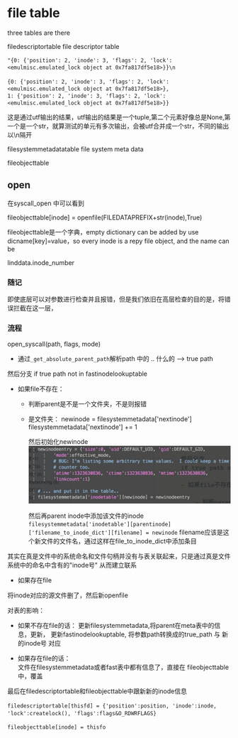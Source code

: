 # file table



three tables are there


filedescriptortable 
file descriptor table

```
"{0: {'position': 2, 'inode': 3, 'flags': 2, 'lock': <emulmisc.emulated_lock object at 0x7fa817df5e18>}}\n

{0: {'position': 2, 'inode': 3, 'flags': 2, 'lock': <emulmisc.emulated_lock object at 0x7fa817df5e18>}, 
1: {'position': 2, 'inode': 3, 'flags': 2, 'lock': <emulmisc.emulated_lock object at 0x7fa817df5e18>}}
```
这是通过utf输出的结果，utf输出的结果是一个tuple,第二个元素好像总是None,第一个是一个str，就算测试的单元有多次输出，会被utf合并成一个str，不同的输出以\n隔开

filesystemmetadatatable
file system meta data

fileobjecttable

## open

在syscall_open 中可以看到

fileobjecttable[inode] = openfile(FILEDATAPREFIX+str(inode),True)

fileobjecttable是一个字典，empty dictionary can be added by use dicname[key]=value，so every inode is a repy file object, and the name can be 

linddata.inode_number

### 随记
即使底层可以对参数进行检查并且报错，但是我们依旧在高层检查的目的是，将错误拦截在这一层，

### 流程

open_syscall(path, flags, mode)

- 通过`_get_absolute_parent_path`解析path 中的 .. 什么的 --> true path

然后分支
if true path not in fastinodelookuptable

- 如果file不存在：

    - 判断parent是不是一个文件夹，不是则报错
    - 是文件夹：
      newinode = filesystemmetadata['nextinode']
      filesystemmetadata['nextinode'] += 1
      
      然后初始化newinode![](media/15414471421612/15414486134550.jpg)

      然后再parent inode中添加该文件的inode
  ```    filesystemmetadata['inodetable'][parentinode]['filename_to_inode_dict'][filename] = newinode```
      filename应该是这个新文件的文件名，通过这样在file_to_inode_dict中添加条目

其实在真是文件中的系统命名和文件句柄并没有与表关联起来，只是通过真是文件系统中的命名中含有的"inode号" 从而建立联系


- 如果存在file

将inode对应的源文件删了，然后新openfile




对表的影响：
- 如果不存在file的话：
    更新filesystemmetadata,将parent在meta表中的信息，更新，
    更新fastinodelookuptable, 将参数path转换成的true_path 与 新的inode号 对应

- 如果存在file的话：  
    文件在filesystemmetadata或者fast表中都有信息了，直接在
    fileobjecttable中，覆盖
    
    
最后在filedescriptortable和fileobjecttable中跟新新的inode信息

`filedescriptortable[thisfd] = {'position':position, 'inode':inode, 'lock':createlock(), 'flags':flags&O_RDWRFLAGS}`
    
`fileobjecttable[inode] = thisfo`


